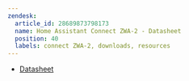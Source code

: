 ```yaml
---
zendesk:
  article_id: 28689873798173
  name: Home Assistant Connect ZWA-2 - Datasheet
  position: 40
  labels: connect ZWA-2, downloads, resources
---
```


- [Datasheet](/static/docs/connect-zwa-2/ha-zwa-2-nc-zwa-9734-specs-v1-0.pdf)
